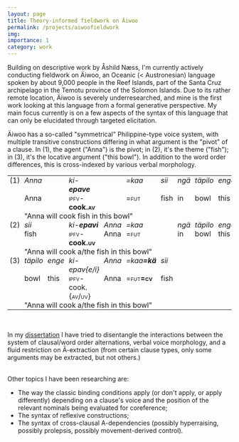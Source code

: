```yaml
---
layout: page
title: Theory-informed fieldwork on Äiwoo
permalink: /projects/aiwoofieldwork
img: 
importance: 1
category: work
---
```


Building on descriptive work by Åshild Næss, I'm currently actively conducting fieldwork on Äiwoo, an Oceanic (< Austronesian) language spoken by about 9,000 people in the Reef Islands, part of the Santa Cruz archipelago in the Temotu province of the Solomon Islands. 
Due to its rather remote location, Äiwoo is severely underresearched, and mine is the first work looking at this language from a formal generative perspective. 
My main focus currently is on a few aspects of the syntax of this language that can only be elucidated through targeted elicitation. 

Äiwoo has a so-called "symmetrical" Philippine-type voice system, with multiple transitive constructions differing in what argument is the "pivot" of a clause.
In (1), the agent ("Anna") is the pivot; in (2), it's the theme ("fish"); in (3), it's the locative argument ("this bowl").
In addition to the word order differences, this is cross-indexed by various verbal morphology.
<style type="text/css">
.tg  {border-collapse:collapse;border-spacing:0;}
.tg td{border-color:black;border-style:solid;border-width:0px;overflow:hidden;padding:0px 5px;word-break:normal;}
.tg th{border-color:black;border-style:solid;border-width:0px;overflow:hidden;padding:0px 5px;word-break:normal;}
.tg .tg-0lax{text-align:left;vertical-align:top}
.tg .tg-8zwo{font-style:italic;text-align:left;vertical-align:top}
</style>
<table class="tg">
<tbody>
  <tr>
    <td class="tg-0lax">(1)</td>
    <td class="tg-8zwo" colspan="2">Anna</td>
    <td class="tg-8zwo">ki-<span style="font-weight:bold">epave</span></td>
    <td class="tg-8zwo"></td>
    <td class="tg-8zwo">=kaa</td>
    <td class="tg-8zwo">sii</td>
    <td class="tg-8zwo">ngä</td>
    <td class="tg-8zwo">täpilo</td>
    <td class="tg-8zwo">enge</td>
  </tr>
  <tr>
    <td class="tg-0lax"></td>
    <td class="tg-0lax" colspan="2">Anna</td>
    <td class="tg-0lax"><font style="font-variant: small-caps">ipfv</font>-<span style="font-weight:bold">cook<font style="font-variant: small-caps">.av</font></span></td>
    <td class="tg-0lax"></td>
    <td class="tg-0lax"><font style="font-variant: small-caps">=fut</font></td>
    <td class="tg-0lax">fish</td>
    <td class="tg-0lax">in</td>
    <td class="tg-0lax">bowl</td>
    <td class="tg-0lax">this</td>
  </tr>
  <tr>
    <td class="tg-0lax"></td>
    <td class="tg-0lax" colspan="9">"Anna will cook fish in this bowl"</td>
  </tr>
  <tr>
    <td class="tg-0lax">(2)</td>
    <td class="tg-8zwo" colspan="2">sii</td>
    <td class="tg-8zwo">ki-<span style="font-weight:bold">epavi</span></td>
    <td class="tg-8zwo">Anna</td>
    <td class="tg-8zwo">=kaa</td>
    <td class="tg-8zwo"></td>
    <td class="tg-8zwo">ngä</td>
    <td class="tg-8zwo">täpilo</td>
    <td class="tg-8zwo">enge</td>
  </tr>
  <tr>
    <td class="tg-0lax"></td>
    <td class="tg-0lax" colspan="2">fish</td>
    <td class="tg-0lax"><font style="font-variant: small-caps">ipfv</font>-<span style="font-weight:bold">cook<font style="font-variant: small-caps">.uv</font></span></td>
    <td class="tg-0lax">Anna</td>
    <td class="tg-0lax"><font style="font-variant: small-caps">=fut</font></td>
    <td class="tg-0lax"></td>
    <td class="tg-0lax">in</td>
    <td class="tg-0lax">bowl</td>
    <td class="tg-0lax">this</td>
  </tr>
  <tr>
    <td class="tg-0lax"></td>
    <td class="tg-0lax" colspan="9">"Anna will cook a/the fish in this bowl"</td>
  </tr>
  <tr>
    <td class="tg-0lax">(3)</td>
    <td class="tg-8zwo">täpilo</td>
    <td class="tg-8zwo">enge</td>
    <td class="tg-8zwo">ki-epav{e/i}</td>
    <td class="tg-8zwo">Anna</td>
    <td class="tg-8zwo">=kaa<span style="font-weight:bold">=kä</span></td>
    <td class="tg-8zwo">sii</td>
    <td class="tg-0lax"></td>
    <td class="tg-0lax"></td>
    <td class="tg-0lax"></td>
  </tr>
  <tr>
    <td class="tg-0lax"></td>
    <td class="tg-0lax">bowl</td>
    <td class="tg-0lax">this</td>
    <td class="tg-0lax"><font style="font-variant: small-caps">ipfv</font>-cook<font style="font-variant: small-caps">.{av/uv}</font></td>
    <td class="tg-0lax">Anna</td>
    <td class="tg-0lax"><font style="font-variant: small-caps">=fut<span style="font-weight:bold">=cv</span></font></td>
    <td class="tg-0lax">fish</td>
    <td class="tg-0lax"></td>
    <td class="tg-0lax"></td>
    <td class="tg-0lax"></td>
  </tr>
  <tr>
    <td class="tg-0lax"></td>
    <td class="tg-0lax" colspan="9">"Anna will cook a/the fish in this bowl"</td>
  </tr>
</tbody>
</table>
<br>

In my [dissertation](https://giovanniroversi.com/publications/) I have tried to disentangle the interactions between the system of clausal/word order alternations, verbal voice morphology, and a fluid restriction on Ā-extraction (from certain clause types, only some arguments may be extracted, but not others.)<br><br>

Other topics I have been researching are:
 - The way the classic binding conditions apply (or don't apply, or apply differently) depending on a clause's voice and the position of the relevant nominals being evaluated for coreference;
 - The syntax of reflexive constructions;
 - The syntax of cross-clausal A-dependencies (possibly hyperraising, possibly prolepsis, possibly movement-derived control).